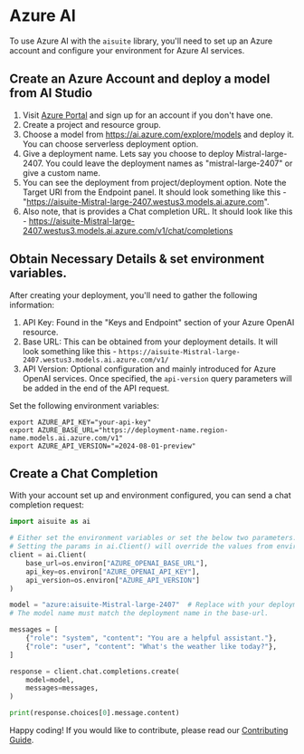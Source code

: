 # Azure AI

To use Azure AI with the `aisuite` library, you'll need to set up an Azure account and configure your environment for Azure AI services.

## Create an Azure Account and deploy a model from AI Studio

1. Visit [Azure Portal](https://portal.azure.com/) and sign up for an account if you don't have one.
2. Create a project and resource group.
3. Choose a model from https://ai.azure.com/explore/models and deploy it. You can choose serverless deployment option.
4. Give a deployment name. Lets say you choose to deploy Mistral-large-2407. You could leave the deployment names as "mistral-large-2407" or give a custom name.
5. You can see the deployment from project/deployment option. Note the Target URI from the Endpoint panel. It should look something like this - "https://aisuite-Mistral-large-2407.westus3.models.ai.azure.com".
6. Also note, that is provides a Chat completion URL. It should look like this - https://aisuite-Mistral-large-2407.westus3.models.ai.azure.com/v1/chat/completions


## Obtain Necessary Details & set environment variables.

After creating your deployment, you'll need to gather the following information:

1. API Key: Found in the "Keys and Endpoint" section of your Azure OpenAI resource.
2. Base URL: This can be obtained from your deployment details. It will look something like this - `https://aisuite-Mistral-large-2407.westus3.models.ai.azure.com/v1/`
3. API Version: Optional configuration and mainly introduced for Azure OpenAI services. Once specified, the `api-version` query parameters will be added in the end of the API request.


Set the following environment variables:

```shell
export AZURE_API_KEY="your-api-key"
export AZURE_BASE_URL="https://deployment-name.region-name.models.ai.azure.com/v1"
export AZURE_API_VERSION="=2024-08-01-preview"
```

## Create a Chat Completion

With your account set up and environment configured, you can send a chat completion request:

```python
import aisuite as ai

# Either set the environment variables or set the below two parameters.
# Setting the params in ai.Client() will override the values from environment vars.
client = ai.Client(
    base_url=os.environ["AZURE_OPENAI_BASE_URL"],
    api_key=os.environ["AZURE_OPENAI_API_KEY"],
    api_version=os.environ["AZURE_API_VERSION"]
)

model = "azure:aisuite-Mistral-large-2407"  # Replace with your deployment name.
# The model name must match the deployment name in the base-url.

messages = [
    {"role": "system", "content": "You are a helpful assistant."},
    {"role": "user", "content": "What's the weather like today?"},
]

response = client.chat.completions.create(
    model=model,
    messages=messages,
)

print(response.choices[0].message.content)
```

Happy coding! If you would like to contribute, please read our [Contributing Guide](../CONTRIBUTING.md).
